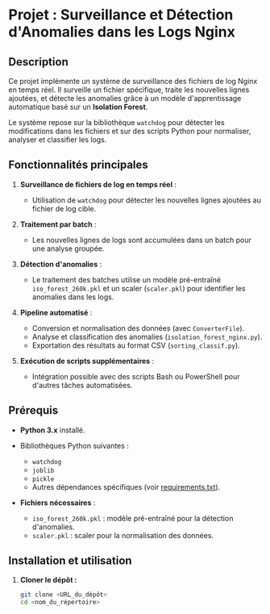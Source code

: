 # Projet : Surveillance et Détection d'Anomalies dans les Logs Nginx

## Description

Ce projet implémente un système de surveillance des fichiers de log Nginx en temps réel. Il surveille un fichier spécifique, traite les nouvelles lignes ajoutées, et détecte les anomalies grâce à un modèle d'apprentissage automatique basé sur un **Isolation Forest**.

Le système repose sur la bibliothèque `watchdog` pour détecter les modifications dans les fichiers et sur des scripts Python pour normaliser, analyser et classifier les logs.

## Fonctionnalités principales

1. **Surveillance de fichiers de log en temps réel** :
   - Utilisation de `watchdog` pour détecter les nouvelles lignes ajoutées au fichier de log cible.
   
2. **Traitement par batch** :
   - Les nouvelles lignes de logs sont accumulées dans un batch pour une analyse groupée.

3. **Détection d'anomalies** :
   - Le traitement des batches utilise un modèle pré-entraîné `iso_forest_260k.pkl` et un scaler (`scaler.pkl`) pour identifier les anomalies dans les logs.

4. **Pipeline automatisé** :
   - Conversion et normalisation des données (avec `ConverterFile`).
   - Analyse et classification des anomalies (`isolation_forest_nginx.py`).
   - Exportation des résultats au format CSV (`sorting_classif.py`).

5. **Exécution de scripts supplémentaires** :
   - Intégration possible avec des scripts Bash ou PowerShell pour d'autres tâches automatisées.

## Prérequis

- **Python 3.x** installé.
- Bibliothèques Python suivantes :
  - `watchdog`
  - `joblib`
  - `pickle`
  - Autres dépendances spécifiques (voir [requirements.txt](#)).

- **Fichiers nécessaires** :
  - `iso_forest_260k.pkl` : modèle pré-entraîné pour la détection d'anomalies.
  - `scaler.pkl` : scaler pour la normalisation des données.

## Installation et utilisation

1. **Cloner le dépôt :**

   ```bash
   git clone <URL_du_dépôt>
   cd <nom_du_répertoire>
